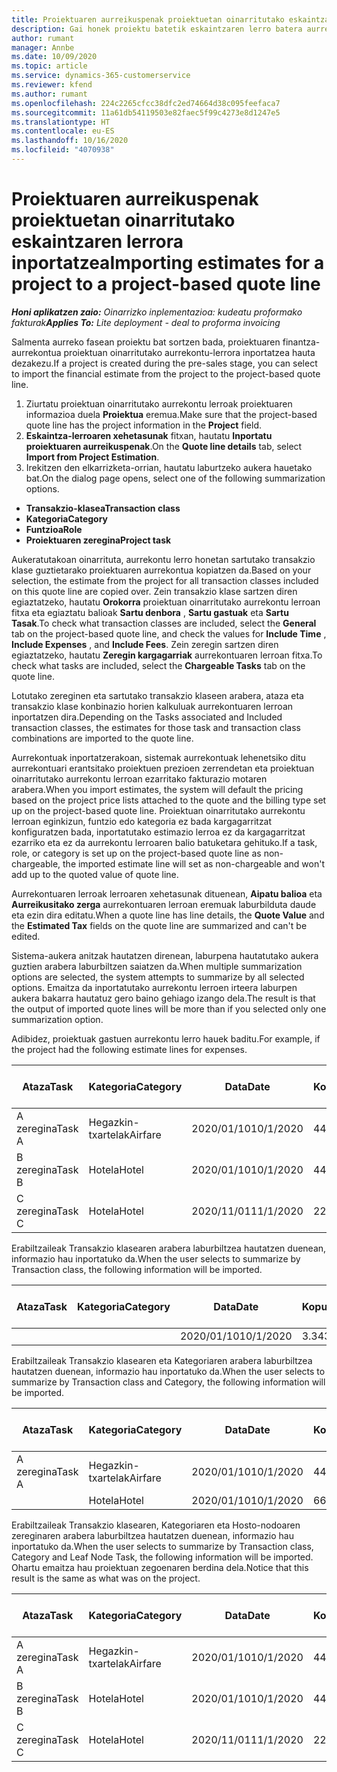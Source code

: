 ```yaml
---
title: Proiektuaren aurreikuspenak proiektuetan oinarritutako eskaintzaren lerrora inportatzea
description: Gai honek proiektu batetik eskaintzaren lerro batera aurreikuspenak inportatzeari buruzko informazioa eskaintzen du.
author: rumant
manager: Annbe
ms.date: 10/09/2020
ms.topic: article
ms.service: dynamics-365-customerservice
ms.reviewer: kfend
ms.author: rumant
ms.openlocfilehash: 224c2265cfcc38dfc2ed74664d38c095feefaca7
ms.sourcegitcommit: 11a61db54119503e82faec5f99c4273e8d1247e5
ms.translationtype: HT
ms.contentlocale: eu-ES
ms.lasthandoff: 10/16/2020
ms.locfileid: "4070938"
---
```

# <a name="importing-estimates-for-a-project-to-a-project-based-quote-line"></a><span data-ttu-id="f24ab-103">Proiektuaren aurreikuspenak proiektuetan oinarritutako eskaintzaren lerrora inportatzea</span><span class="sxs-lookup"><span data-stu-id="f24ab-103">Importing estimates for a project to a project-based quote line</span></span>

<span data-ttu-id="f24ab-104">_**Honi aplikatzen zaio:** Oinarrizko inplementazioa: kudeatu proformako fakturak_</span><span class="sxs-lookup"><span data-stu-id="f24ab-104">_**Applies To:** Lite deployment - deal to proforma invoicing_</span></span>

<span data-ttu-id="f24ab-105">Salmenta aurreko fasean proiektu bat sortzen bada, proiektuaren finantza-aurrekontua proiektuan oinarritutako aurrekontu-lerrora inportatzea hauta dezakezu.</span><span class="sxs-lookup"><span data-stu-id="f24ab-105">If a project is created during the pre-sales stage, you can select to import the financial estimate from the project to the project-based quote line.</span></span>

1. <span data-ttu-id="f24ab-106">Ziurtatu proiektuan oinarritutako aurrekontu lerroak proiektuaren informazioa duela **Proiektua** eremua.</span><span class="sxs-lookup"><span data-stu-id="f24ab-106">Make sure that the project-based quote line has the project information in the **Project** field.</span></span>
2. <span data-ttu-id="f24ab-107">**Eskaintza-lerroaren xehetasunak** fitxan, hautatu **Inportatu proiektuaren aurreikuspenak**.</span><span class="sxs-lookup"><span data-stu-id="f24ab-107">On the **Quote line details** tab, select **Import from Project Estimation**.</span></span>
3. <span data-ttu-id="f24ab-108">Irekitzen den elkarrizketa-orrian, hautatu laburtzeko aukera hauetako bat.</span><span class="sxs-lookup"><span data-stu-id="f24ab-108">On the dialog page opens, select one of the following summarization options.</span></span>

  - <span data-ttu-id="f24ab-109">**Transakzio-klasea**</span><span class="sxs-lookup"><span data-stu-id="f24ab-109">**Transaction class**</span></span>
  - <span data-ttu-id="f24ab-110">**Kategoria**</span><span class="sxs-lookup"><span data-stu-id="f24ab-110">**Category**</span></span>
  - <span data-ttu-id="f24ab-111">**Funtzioa**</span><span class="sxs-lookup"><span data-stu-id="f24ab-111">**Role**</span></span> 
  - <span data-ttu-id="f24ab-112">**Proiektuaren zeregina**</span><span class="sxs-lookup"><span data-stu-id="f24ab-112">**Project task**</span></span>

<span data-ttu-id="f24ab-113">Aukeratutakoan oinarrituta, aurrekontu lerro honetan sartutako transakzio klase guztietarako proiektuaren aurrekontua kopiatzen da.</span><span class="sxs-lookup"><span data-stu-id="f24ab-113">Based on your selection, the estimate from the project for all transaction classes included on this quote line are copied over.</span></span> <span data-ttu-id="f24ab-114">Zein transakzio klase sartzen diren egiaztatzeko, hautatu **Orokorra** proiektuan oinarritutako aurrekontu lerroan fitxa eta egiaztatu balioak **Sartu denbora** , **Sartu gastuak** eta **Sartu Tasak**.</span><span class="sxs-lookup"><span data-stu-id="f24ab-114">To check what transaction classes are included, select the **General** tab on the project-based quote line, and check the values for **Include Time** , **Include Expenses** , and **Include Fees**.</span></span>  <span data-ttu-id="f24ab-115">Zein zeregin sartzen diren egiaztatzeko, hautatu **Zeregin kargagarriak** aurrekontuaren lerroan fitxa.</span><span class="sxs-lookup"><span data-stu-id="f24ab-115">To check what tasks are included, select the **Chargeable Tasks** tab on the quote line.</span></span>

<span data-ttu-id="f24ab-116">Lotutako zereginen eta sartutako transakzio klaseen arabera, ataza eta transakzio klase konbinazio horien kalkuluak aurrekontuaren lerroan inportatzen dira.</span><span class="sxs-lookup"><span data-stu-id="f24ab-116">Depending on the Tasks associated and Included transaction classes, the estimates for those task and transaction class combinations are imported to the quote line.</span></span>

<span data-ttu-id="f24ab-117">Aurrekontuak inportatzerakoan, sistemak aurrekontuak lehenetsiko ditu aurrekontuari erantsitako proiektuen prezioen zerrendetan eta proiektuan oinarritutako aurrekontu lerroan ezarritako fakturazio motaren arabera.</span><span class="sxs-lookup"><span data-stu-id="f24ab-117">When you import estimates, the system will default the pricing based on the project price lists attached to the quote and the billing type set up on the project-based quote line.</span></span> <span data-ttu-id="f24ab-118">Proiektuan oinarritutako aurrekontu lerroan eginkizun, funtzio edo kategoria ez bada kargagarritzat konfiguratzen bada, inportatutako estimazio lerroa ez da kargagarritzat ezarriko eta ez da aurrekontu lerroaren balio batuketara gehituko.</span><span class="sxs-lookup"><span data-stu-id="f24ab-118">If a task, role, or category is set up on the project-based quote line as non-chargeable, the imported estimate line will set as non-chargeable and won't add up to the quoted value of quote line.</span></span>

<span data-ttu-id="f24ab-119">Aurrekontuaren lerroak lerroaren xehetasunak dituenean, **Aipatu balioa** eta **Aurreikusitako zerga** aurrekontuaren lerroan eremuak laburbilduta daude eta ezin dira editatu.</span><span class="sxs-lookup"><span data-stu-id="f24ab-119">When a quote line has line details, the **Quote Value** and the **Estimated Tax** fields on the quote line are summarized and can't be edited.</span></span>

<span data-ttu-id="f24ab-120">Sistema-aukera anitzak hautatzen direnean, laburpena hautatutako aukera guztien arabera laburbiltzen saiatzen da.</span><span class="sxs-lookup"><span data-stu-id="f24ab-120">When multiple summarization options are selected, the system attempts to summarize by all selected options.</span></span> <span data-ttu-id="f24ab-121">Emaitza da inportatutako aurrekontu lerroen irteera laburpen aukera bakarra hautatuz gero baino gehiago izango dela.</span><span class="sxs-lookup"><span data-stu-id="f24ab-121">The result is that the output of imported quote lines will be more than if you selected only one summarization option.</span></span>

<span data-ttu-id="f24ab-122">Adibidez, proiektuak gastuen aurrekontu lerro hauek baditu.</span><span class="sxs-lookup"><span data-stu-id="f24ab-122">For example, if the project had the following estimate lines for expenses.</span></span>

| <span data-ttu-id="f24ab-123">Ataza</span><span class="sxs-lookup"><span data-stu-id="f24ab-123">Task</span></span> | <span data-ttu-id="f24ab-124">Kategoria</span><span class="sxs-lookup"><span data-stu-id="f24ab-124">Category</span></span> | <span data-ttu-id="f24ab-125">Data</span><span class="sxs-lookup"><span data-stu-id="f24ab-125">Date</span></span> | <span data-ttu-id="f24ab-126">Kopurua</span><span class="sxs-lookup"><span data-stu-id="f24ab-126">Quantity</span></span> | <span data-ttu-id="f24ab-127">Unitate-prezioa</span><span class="sxs-lookup"><span data-stu-id="f24ab-127">Unit price</span></span> | <span data-ttu-id="f24ab-128">Kopurua</span><span class="sxs-lookup"><span data-stu-id="f24ab-128">Amount</span></span> |
| --- | --- | --- | --- | --- | --- |
| <span data-ttu-id="f24ab-129">A zeregina</span><span class="sxs-lookup"><span data-stu-id="f24ab-129">Task A</span></span> | <span data-ttu-id="f24ab-130">Hegazkin-txartelak</span><span class="sxs-lookup"><span data-stu-id="f24ab-130">Airfare</span></span> | <span data-ttu-id="f24ab-131">2020/01/10</span><span class="sxs-lookup"><span data-stu-id="f24ab-131">10/1/2020</span></span> | <span data-ttu-id="f24ab-132">4</span><span class="sxs-lookup"><span data-stu-id="f24ab-132">4</span></span> | <span data-ttu-id="f24ab-133">400</span><span class="sxs-lookup"><span data-stu-id="f24ab-133">400</span></span> | <span data-ttu-id="f24ab-134">1600</span><span class="sxs-lookup"><span data-stu-id="f24ab-134">1600</span></span> |
| <span data-ttu-id="f24ab-135">B zeregina</span><span class="sxs-lookup"><span data-stu-id="f24ab-135">Task B</span></span> | <span data-ttu-id="f24ab-136">Hotela</span><span class="sxs-lookup"><span data-stu-id="f24ab-136">Hotel</span></span> | <span data-ttu-id="f24ab-137">2020/01/10</span><span class="sxs-lookup"><span data-stu-id="f24ab-137">10/1/2020</span></span> | <span data-ttu-id="f24ab-138">4</span><span class="sxs-lookup"><span data-stu-id="f24ab-138">4</span></span> | <span data-ttu-id="f24ab-139">200</span><span class="sxs-lookup"><span data-stu-id="f24ab-139">200</span></span> | <span data-ttu-id="f24ab-140">800</span><span class="sxs-lookup"><span data-stu-id="f24ab-140">800</span></span> |
| <span data-ttu-id="f24ab-141">C zeregina</span><span class="sxs-lookup"><span data-stu-id="f24ab-141">Task C</span></span> | <span data-ttu-id="f24ab-142">Hotela</span><span class="sxs-lookup"><span data-stu-id="f24ab-142">Hotel</span></span> | <span data-ttu-id="f24ab-143">2020/11/01</span><span class="sxs-lookup"><span data-stu-id="f24ab-143">11/1/2020</span></span> | <span data-ttu-id="f24ab-144">2</span><span class="sxs-lookup"><span data-stu-id="f24ab-144">2</span></span> | <span data-ttu-id="f24ab-145">200</span><span class="sxs-lookup"><span data-stu-id="f24ab-145">200</span></span> | <span data-ttu-id="f24ab-146">400</span><span class="sxs-lookup"><span data-stu-id="f24ab-146">400</span></span> |

<span data-ttu-id="f24ab-147">Erabiltzaileak Transakzio klasearen arabera laburbiltzea hautatzen duenean, informazio hau inportatuko da.</span><span class="sxs-lookup"><span data-stu-id="f24ab-147">When the user selects to summarize by Transaction class, the following information will be imported.</span></span>

| <span data-ttu-id="f24ab-148">Ataza</span><span class="sxs-lookup"><span data-stu-id="f24ab-148">Task</span></span> | <span data-ttu-id="f24ab-149">Kategoria</span><span class="sxs-lookup"><span data-stu-id="f24ab-149">Category</span></span> | <span data-ttu-id="f24ab-150">Data</span><span class="sxs-lookup"><span data-stu-id="f24ab-150">Date</span></span> | <span data-ttu-id="f24ab-151">Kopurua</span><span class="sxs-lookup"><span data-stu-id="f24ab-151">Quantity</span></span> | <span data-ttu-id="f24ab-152">Unitate-prezioa</span><span class="sxs-lookup"><span data-stu-id="f24ab-152">Unit price</span></span> | <span data-ttu-id="f24ab-153">Kopurua</span><span class="sxs-lookup"><span data-stu-id="f24ab-153">Amount</span></span> |
| --- | --- | --- | --- | --- | --- |
|||<span data-ttu-id="f24ab-154">2020/01/10</span><span class="sxs-lookup"><span data-stu-id="f24ab-154">10/1/2020</span></span> | <span data-ttu-id="f24ab-155">3.34</span><span class="sxs-lookup"><span data-stu-id="f24ab-155">3.34</span></span> | <span data-ttu-id="f24ab-156">840</span><span class="sxs-lookup"><span data-stu-id="f24ab-156">840</span></span> | <span data-ttu-id="f24ab-157">2800</span><span class="sxs-lookup"><span data-stu-id="f24ab-157">2800</span></span> |

<span data-ttu-id="f24ab-158">Erabiltzaileak Transakzio klasearen eta Kategoriaren arabera laburbiltzea hautatzen duenean, informazio hau inportatuko da.</span><span class="sxs-lookup"><span data-stu-id="f24ab-158">When the user selects to summarize by Transaction class and Category, the following information will be imported.</span></span>

| <span data-ttu-id="f24ab-159">Ataza</span><span class="sxs-lookup"><span data-stu-id="f24ab-159">Task</span></span> | <span data-ttu-id="f24ab-160">Kategoria</span><span class="sxs-lookup"><span data-stu-id="f24ab-160">Category</span></span> | <span data-ttu-id="f24ab-161">Data</span><span class="sxs-lookup"><span data-stu-id="f24ab-161">Date</span></span> | <span data-ttu-id="f24ab-162">Kopurua</span><span class="sxs-lookup"><span data-stu-id="f24ab-162">Quantity</span></span> | <span data-ttu-id="f24ab-163">Unitate-prezioa</span><span class="sxs-lookup"><span data-stu-id="f24ab-163">Unit price</span></span> | <span data-ttu-id="f24ab-164">Kopurua</span><span class="sxs-lookup"><span data-stu-id="f24ab-164">Amount</span></span> |
| --- | --- | --- | --- | --- | --- |
| <span data-ttu-id="f24ab-165">A zeregina</span><span class="sxs-lookup"><span data-stu-id="f24ab-165">Task A</span></span> | <span data-ttu-id="f24ab-166">Hegazkin-txartelak</span><span class="sxs-lookup"><span data-stu-id="f24ab-166">Airfare</span></span> | <span data-ttu-id="f24ab-167">2020/01/10</span><span class="sxs-lookup"><span data-stu-id="f24ab-167">10/1/2020</span></span> | <span data-ttu-id="f24ab-168">4</span><span class="sxs-lookup"><span data-stu-id="f24ab-168">4</span></span> | <span data-ttu-id="f24ab-169">400</span><span class="sxs-lookup"><span data-stu-id="f24ab-169">400</span></span> | <span data-ttu-id="f24ab-170">1600</span><span class="sxs-lookup"><span data-stu-id="f24ab-170">1600</span></span> |
| | <span data-ttu-id="f24ab-171">Hotela</span><span class="sxs-lookup"><span data-stu-id="f24ab-171">Hotel</span></span> | <span data-ttu-id="f24ab-172">2020/01/10</span><span class="sxs-lookup"><span data-stu-id="f24ab-172">10/1/2020</span></span> | <span data-ttu-id="f24ab-173">6</span><span class="sxs-lookup"><span data-stu-id="f24ab-173">6</span></span> | <span data-ttu-id="f24ab-174">200</span><span class="sxs-lookup"><span data-stu-id="f24ab-174">200</span></span> | <span data-ttu-id="f24ab-175">1200</span><span class="sxs-lookup"><span data-stu-id="f24ab-175">1200</span></span> |

<span data-ttu-id="f24ab-176">Erabiltzaileak Transakzio klasearen, Kategoriaren eta Hosto-nodoaren zereginaren arabera laburbiltzea hautatzen duenean, informazio hau inportatuko da.</span><span class="sxs-lookup"><span data-stu-id="f24ab-176">When the user selects to summarize by Transaction class, Category and Leaf Node Task, the following information will be imported.</span></span> <span data-ttu-id="f24ab-177">Ohartu emaitza hau proiektuan zegoenaren berdina dela.</span><span class="sxs-lookup"><span data-stu-id="f24ab-177">Notice that this result is the same as what was on the project.</span></span>

| <span data-ttu-id="f24ab-178">Ataza</span><span class="sxs-lookup"><span data-stu-id="f24ab-178">Task</span></span> | <span data-ttu-id="f24ab-179">Kategoria</span><span class="sxs-lookup"><span data-stu-id="f24ab-179">Category</span></span> | <span data-ttu-id="f24ab-180">Data</span><span class="sxs-lookup"><span data-stu-id="f24ab-180">Date</span></span> | <span data-ttu-id="f24ab-181">Kopurua</span><span class="sxs-lookup"><span data-stu-id="f24ab-181">Quantity</span></span> | <span data-ttu-id="f24ab-182">Unitate-prezioa</span><span class="sxs-lookup"><span data-stu-id="f24ab-182">Unit price</span></span> | <span data-ttu-id="f24ab-183">Kopurua</span><span class="sxs-lookup"><span data-stu-id="f24ab-183">Amount</span></span> |
| --- | --- | --- | --- | --- | --- |
| <span data-ttu-id="f24ab-184">A zeregina</span><span class="sxs-lookup"><span data-stu-id="f24ab-184">Task A</span></span> | <span data-ttu-id="f24ab-185">Hegazkin-txartelak</span><span class="sxs-lookup"><span data-stu-id="f24ab-185">Airfare</span></span> | <span data-ttu-id="f24ab-186">2020/01/10</span><span class="sxs-lookup"><span data-stu-id="f24ab-186">10/1/2020</span></span> | <span data-ttu-id="f24ab-187">4</span><span class="sxs-lookup"><span data-stu-id="f24ab-187">4</span></span> | <span data-ttu-id="f24ab-188">400</span><span class="sxs-lookup"><span data-stu-id="f24ab-188">400</span></span> | <span data-ttu-id="f24ab-189">1600</span><span class="sxs-lookup"><span data-stu-id="f24ab-189">1600</span></span> |
| <span data-ttu-id="f24ab-190">B zeregina</span><span class="sxs-lookup"><span data-stu-id="f24ab-190">Task B</span></span> | <span data-ttu-id="f24ab-191">Hotela</span><span class="sxs-lookup"><span data-stu-id="f24ab-191">Hotel</span></span> | <span data-ttu-id="f24ab-192">2020/01/10</span><span class="sxs-lookup"><span data-stu-id="f24ab-192">10/1/2020</span></span> | <span data-ttu-id="f24ab-193">4</span><span class="sxs-lookup"><span data-stu-id="f24ab-193">4</span></span> | <span data-ttu-id="f24ab-194">200</span><span class="sxs-lookup"><span data-stu-id="f24ab-194">200</span></span> | <span data-ttu-id="f24ab-195">800</span><span class="sxs-lookup"><span data-stu-id="f24ab-195">800</span></span> |
| <span data-ttu-id="f24ab-196">C zeregina</span><span class="sxs-lookup"><span data-stu-id="f24ab-196">Task C</span></span> | <span data-ttu-id="f24ab-197">Hotela</span><span class="sxs-lookup"><span data-stu-id="f24ab-197">Hotel</span></span> | <span data-ttu-id="f24ab-198">2020/11/01</span><span class="sxs-lookup"><span data-stu-id="f24ab-198">11/1/2020</span></span> | <span data-ttu-id="f24ab-199">2</span><span class="sxs-lookup"><span data-stu-id="f24ab-199">2</span></span> | <span data-ttu-id="f24ab-200">200</span><span class="sxs-lookup"><span data-stu-id="f24ab-200">200</span></span> | <span data-ttu-id="f24ab-201">400</span><span class="sxs-lookup"><span data-stu-id="f24ab-201">400</span></span> |
